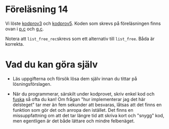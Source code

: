# Föreläsning 14

Vi löste [kodprov3](../../extramaterial/gamlakodprov/kodprov3.pdf)
och [kodprov5](../../extramaterial/gamlakodprov/kodprov5.pdf).
Koden som skrevs på föreläsningen finns ovan i [p.c](p.c) och
[g.c](g.c).

Notera att `list_free_rec`skrevs som ett alternativ till
`list_free`. Båda är korrekta.

# Vad du kan göra själv

* Läs uppgifterna och försök lösa dem själv innan du tittar på
  lösningsförslagen.

* När du programmerar, särskilt under kodprovet, skriv enkel kod
  och [fuska](http://wrigstad.com/ioopm/simple.php) så ofta du
  kan! Om frågan "hur implementerar jag det här delsteget" tar mer
  än fem sekunder att besvaras, låtsas att det finns en funktion
  som gör det och anropa den istället. Det finns en
  missuppfattning om att det tar längre tid att skriva kort och
  "snygg" kod, men egentligen är det både lättare och mindre
  felbenäget.
